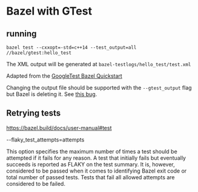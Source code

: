 # Bazel with GTest

## running

```shell
bazel test --cxxopt=-std=c++14 --test_output=all //bazel/gtest:hello_test
```

The XML output will be generated at `bazel-testlogs/hello_test/test.xml`

Adapted from the
[GoogleTest Bazel Quickstart](https://google.github.io/googletest/quickstart-bazel.html)

Changing the output file should be supported with the `--gtest_output` flag but Bazel is deleting
it. See [this bug](https://github.com/bazelbuild/bazel/issues/16507).

## Retrying tests

https://bazel.build/docs/user-manual#test

--flaky_test_attempts=attempts

This option specifies the maximum number of times a test should be attempted if it fails for any
reason. A test that initially fails but eventually succeeds is reported as FLAKY on the test
summary. It is, however, considered to be passed when it comes to identifying Bazel exit code or
total number of passed tests. Tests that fail all allowed attempts are considered to be failed.
